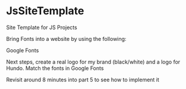 # JsSiteTemplate
Site Template for JS Projects


Bring Fonts into a website by using the following:

Google Fonts

Next steps, create a real logo for my brand (black/white) and a logo for Hundo. Match the fonts in Google Fonts

Revisit around 8 minutes into part 5 to see how to implement it